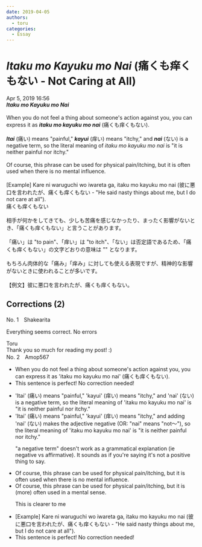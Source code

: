 ```yaml
---
date: 2019-04-05
authors:
  - toru
categories:
  - Essay
---
```


<h1 id="subject_show"><strong><em>Itaku mo Kayuku mo Nai</strong></em> (痛くも痒くもない - Not Caring at All)</h1>
<div class="date">Apr 5, 2019 16:56</div>
<div id="post"><div id="body_show_ori">
<strong><em>Itaku mo Kayuku mo Nai</strong></em><br/><br/>When you do not feel a thing about someone's action against you, you can express it as <strong><em>itaku mo kayuku mo nai</em></strong> (痛くも痒くもない).<br/><br/><strong><em>Itai</em></strong> (痛い) means "painful," <strong><em>kayui</em></strong> (痒い) means "itchy," and <strong><em>nai</em></strong> (ない) is a negative term, so the literal meaning of <em>itaku mo kayuku mo nai</em> is "it is neither painful nor itchy."<br/><br/>Of course, this phrase can be used for physical pain/itching, but it is often used when there is no mental influence.<br/><br/>[Example] Kare ni waruguchi wo iwareta ga, itaku mo kayuku mo nai (彼に悪口を言われたが、痛くも痒くもない - "He said nasty things about me, but I do not care at all").
</div></div>

<!-- more -->

<div id="post_ja"><div id="body_show_mo">
痛くも痒くもない<br/><br/>相手が何かをしてきても、少しも苦痛を感じなかったり、まったく影響がないとき、「痛くも痒くもない」と言うことがあります。<br/><br/>「痛い」は "to pain"、「痒い」は "to itch"、「ない」は否定語であるため、「痛くも痒くもない」の文字どおりの意味は "" となります。<br/><br/>もちろん肉体的な「痛み」「痒み」に対しても使える表現ですが、精神的な影響がないときに使われることが多いです。<br/><br/>【例文】彼に悪口を言われたが、痛くも痒くもない。
</div></div>

## Corrections (2)
<div id="block"><div class="first_name"> No. 1　<span class="just_name">Shakearita </span></div><div id="block2">
<p class="comment_small">
 Everything seems correct. No errors
</p>

</div><div class="name"><span class="just_name">Toru</span><br>
Thank you so much for reading my post! :)
</div>
</div>
<div id="block"><div class="first_name"> No. 2　<span class="just_name">Amop567</span></div><div id="block2">
<ul class="correction_field">
<li class="incorrect">When you do not feel a thing about someone's action against you, you can express it as 'itaku mo kayuku mo nai' (痛くも痒くもない).</li>
<li class="corrected perfect">This sentence is perfect! No correction needed!</li>
</ul>
<ul class="correction_field">
<li class="incorrect">'Itai' (痛い) means "painful," 'kayui' (痒い) means "itchy," and 'nai' (ない) is a negative term, so the literal meaning of 'itaku mo kayuku mo nai' is "it is neither painful nor itchy."</li>
<li class="corrected correct">
'Itai' (痛い) means "painful," 'kayui' (痒い) means "itchy," and <span class="f_blue">adding</span> 'nai' (ない) <span class="f_blue">makes the adjective negative (OR: "nai" means "not〜")</span>, so the literal meaning of 'itaku mo kayuku mo nai' is "it is neither painful nor itchy."
<p class="correction_comment">"a negative term" doesn't work as a grammatical explanation (ie negative vs affirmative). It sounds as if you're saying it's not a positive thing to say.</p>
</li>
</ul>
<ul class="correction_field">
<li class="incorrect">Of course, this phrase can be used for physical pain/itching, but it is often used when there is no mental influence.</li>
<li class="corrected correct">
Of course, this phrase can be used for physical pain/itching, but it is <span class="f_blue">(more) often used in a mental sense</span>.
<p class="correction_comment">This is clearer to me</p>
</li>
</ul>
<ul class="correction_field">
<li class="incorrect">[Example] Kare ni waruguchi wo iwareta ga, itaku mo kayuku mo nai (彼に悪口を言われたが、痛くも痒くもない - "He said nasty things about me, but I do not care at all").</li>
<li class="corrected perfect">This sentence is perfect! No correction needed!</li>
</ul>
</div></div>

